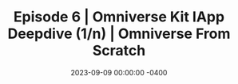 ---
layout: post
title: "Episode 6 | Omniverse Kit IApp Deepdive (1/n) | Omniverse From Scratch"
ytid: "IiovOnAo-js"
date: 2023-09-09 00:00:00 -0400
categories: Video
---